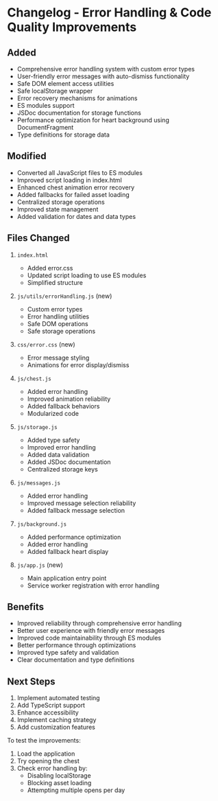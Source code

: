 # Changelog - Error Handling & Code Quality Improvements

## Added
- Comprehensive error handling system with custom error types
- User-friendly error messages with auto-dismiss functionality
- Safe DOM element access utilities
- Safe localStorage wrapper
- Error recovery mechanisms for animations
- ES modules support
- JSDoc documentation for storage functions
- Performance optimization for heart background using DocumentFragment
- Type definitions for storage data

## Modified
- Converted all JavaScript files to ES modules
- Improved script loading in index.html
- Enhanced chest animation error recovery
- Added fallbacks for failed asset loading
- Centralized storage operations
- Improved state management
- Added validation for dates and data types

## Files Changed
1. `index.html`
   - Added error.css
   - Updated script loading to use ES modules
   - Simplified structure

2. `js/utils/errorHandling.js` (new)
   - Custom error types
   - Error handling utilities
   - Safe DOM operations
   - Safe storage operations

3. `css/error.css` (new)
   - Error message styling
   - Animations for error display/dismiss

4. `js/chest.js`
   - Added error handling
   - Improved animation reliability
   - Added fallback behaviors
   - Modularized code

5. `js/storage.js`
   - Added type safety
   - Improved error handling
   - Added data validation
   - Added JSDoc documentation
   - Centralized storage keys

6. `js/messages.js`
   - Added error handling
   - Improved message selection reliability
   - Added fallback message selection

7. `js/background.js`
   - Added performance optimization
   - Added error handling
   - Added fallback heart display

8. `js/app.js` (new)
   - Main application entry point
   - Service worker registration with error handling

## Benefits
- Improved reliability through comprehensive error handling
- Better user experience with friendly error messages
- Improved code maintainability through ES modules
- Better performance through optimizations
- Improved type safety and validation
- Clear documentation and type definitions

## Next Steps
1. Implement automated testing
2. Add TypeScript support
3. Enhance accessibility
4. Implement caching strategy
5. Add customization features

To test the improvements:
1. Load the application
2. Try opening the chest
3. Check error handling by:
   - Disabling localStorage
   - Blocking asset loading
   - Attempting multiple opens per day